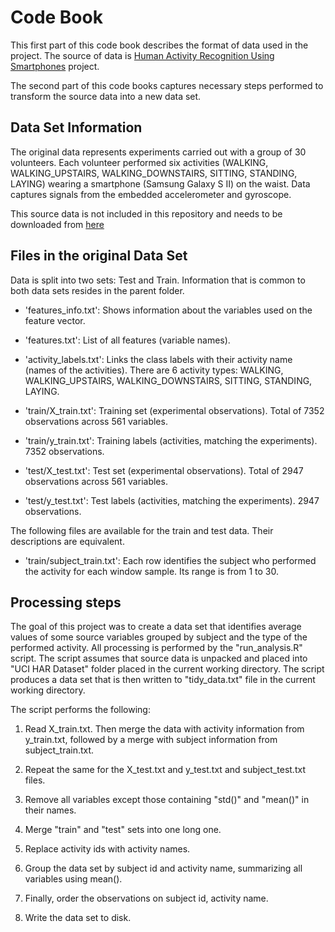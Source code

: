 # Code Book

This first part of this code book describes the format of data used in the project. The source of data is [Human Activity Recognition Using Smartphones](http://archive.ics.uci.edu/ml/datasets/Human+Activity+Recognition+Using+Smartphones) project.

The second part of this code books captures necessary steps performed to transform the source data into a new data set.

## Data Set Information

The original data represents experiments carried out with a group of 30 volunteers. Each volunteer performed six activities (WALKING, WALKING\_UPSTAIRS, WALKING\_DOWNSTAIRS, SITTING, STANDING, LAYING) wearing a smartphone (Samsung Galaxy S II) on the waist. Data captures signals from the embedded accelerometer and gyroscope.

This source data is not included in this repository and needs to be downloaded from [here](https://d396qusza40orc.cloudfront.net/getdata%2Fprojectfiles%2FUCI%20HAR%20Dataset.zip.)

## Files in the original Data Set

Data is split into two sets: Test and Train. Information that is common to both data sets resides in the parent folder.

 - 'features\_info.txt': Shows information about the variables used on the feature vector.

 - 'features.txt': List of all features (variable names).

 - 'activity\_labels.txt': Links the class labels with their activity name (names of the activities). There are 6 activity types: WALKING, WALKING\_UPSTAIRS, WALKING\_DOWNSTAIRS, SITTING, STANDING, LAYING.

 - 'train/X\_train.txt': Training set (experimental observations). Total of 7352 observations across 561 variables.

 - 'train/y\_train.txt': Training labels (activities, matching the experiments). 7352 observations.

 - 'test/X\_test.txt': Test set (experimental observations). Total of 2947 observations across 561 variables.

 - 'test/y\_test.txt': Test labels (activities, matching the experiments). 2947 observations.

The following files are available for the train and test data. Their descriptions are equivalent.

 - 'train/subject\_train.txt': Each row identifies the subject who performed the activity for each window sample. Its range is from 1 to 30.

## Processing steps

The goal of this project was to create a data set that identifies average values of some source variables grouped by subject and the type of the performed activity. All processing is performed by the "run\_analysis.R" script. The script assumes that source data is unpacked and placed into "UCI HAR Dataset" folder placed in the current working directory. The script produces a data set that is then written to "tidy\_data.txt" file in the current working directory.

The script performs the following:

 1. Read X\_train.txt. Then merge the data with activity information from y\_train.txt, followed by a merge with subject information from subject\_train.txt.

 2. Repeat the same for the X\_test.txt and y\_test.txt and subject\_test.txt files.

 3. Remove all variables except those containing "std()" and "mean()" in their names.

 4. Merge "train" and "test" sets into one long one.

 5. Replace activity ids with activity names.

 6. Group the data set by subject id and activity name, summarizing all variables using mean().

 7. Finally, order the observations on subject id, activity name.

 8. Write the data set to disk.
